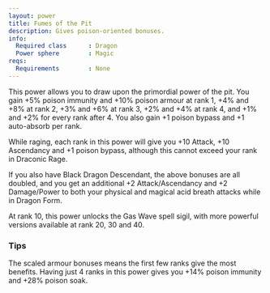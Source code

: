 ```yaml
---
layout: power
title: Fumes of the Pit
description: Gives poison-oriented bonuses.
info:
  Required class      : Dragon
  Power sphere        : Magic
reqs:
  Requirements        : None
---
```


This power allows you to draw upon the primordial power of the pit.  You gain
+5% poison immunity and +10% poison armour at rank 1, +4% and +8% at rank 2,
+3% and +6% at rank 3, +2% and +4% at rank 4, and +1% and +2% for every rank
after 4.  You also gain +1 poison bypass and +1 auto-absorb per rank.

While raging, each rank in this power will give you +10 Attack, +10 Ascendancy
and +1 poison bypass, although this cannot exceed your rank in Draconic Rage.

If you also have Black Dragon Descendant, the above bonuses are all doubled,
and you get an additional +2 Attack/Ascendancy and +2 Damage/Power to both your
physical and magical acid breath attacks while in Dragon Form.

At rank 10, this power unlocks the Gas Wave spell sigil, with more powerful
versions available at rank 20, 30 and 40.

### Tips
The scaled armour bonuses means the first few ranks give the most benefits. Having just 4 ranks in this power gives you +14% poison immunity and +28% poison soak.
